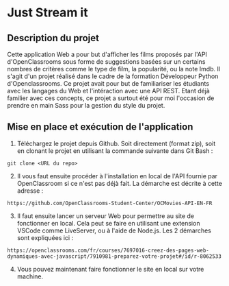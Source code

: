 
# Just Stream it


## Description du projet

Cette application Web a pour but d'afficher les films proposés par l'API d'OpenClassrooms sous forme de suggestions basées sur un certains nombres de critères comme le type de film, la popularité, ou la note Imdb.
Il s'agit d'un projet réalisé dans le cadre de la formation Développeur Python d'Openclassrooms. 
Ce projet avait pour but de familiariser les étudiants avec les langages du Web et l'intéraction avec une API REST. Etant déjà familier avec ces concepts, ce projet a surtout été pour moi l'occasion de prendre en main Sass pour la gestion du style du projet.

## Mise en place et exécution de l'application

1. Téléchargez le projet depuis Github. Soit directement (format zip), soit en clonant le projet en utilisant la commande suivante dans Git Bash :  
```
git clone <URL du repo>
```
2. Il vous faut ensuite procéder à l'installation en local de l'API fournie par OpenClassroom si ce n'est pas déjà fait. La démarche est décrite à cette adresse :
```
https://github.com/OpenClassrooms-Student-Center/OCMovies-API-EN-FR
```
3. Il faut ensuite lancer un serveur Web pour permettre au site de fonctionner en local. Cela peut se faire en utilisant une extension VSCode comme LiveServer, ou à l'aide de Node.js. Les 2 démarches sont expliquées ici :
```
https://openclassrooms.com/fr/courses/7697016-creez-des-pages-web-dynamiques-avec-javascript/7910981-preparez-votre-projet#/id/r-8062533
```
4. Vous pouvez maintenant faire fonctionner le site en local sur votre machine.


